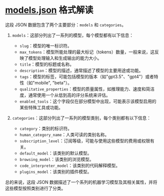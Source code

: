 # [models.json](models.json) 格式解读

这段 JSON 数据包含了两个主要部分：`models` 和 `categories`。

1. `models`：这部分列出了一系列的模型，每个模型都有以下信息：
    - `slug`：模型的唯一标识符。
    - `max_tokens`：模型所能处理的最大标记（tokens）数量，一般来说，这反映了模型处理输入和生成输出的能力大小。
    - `title`：模型的标题或名称。
    - `description`：模型的描述，通常描述了模型的主要用途或功能。
    - `tags`：模型的标签，可能包括模型的版本（如"gpt3.5"、"gpt4"）或者特性（如"mobile", "beta"）。
    - `qualitative_properties`：模型的质量属性，如推理能力、速度和简洁度，通常使用一个从低到高的评分系统来评估。
    - `enabled_tools`：这个字段仅在部分模型中出现，可能表示该模型启用的某些特殊工具或功能。

2. `categories`：这部分列出了一系列的模型类别，每个类别都有以下信息：
    - `category`：类别的标识符。
    - `human_category_name`：人类可读的类别名称。
    - `subscription_level`：订阅等级，可能与使用这些模型的费用或权限有关。
    - `default_model`：该类别的默认模型。
    - `browsing_model`：该类别的浏览模型。
    - `code_interpreter_model`：该类别的代码解释模型。
    - `plugins_model`：该类别的插件模型。

总的来说，这段 JSON 数据描述了一个系列的机器学习模型及其相关属性，并将这些模型按照类别进行了分类。
